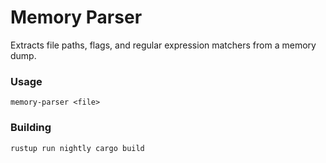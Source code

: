 # Memory Parser

Extracts file paths, flags, and regular expression matchers from a memory dump.

### Usage
```shell
memory-parser <file>
```

### Building
```shell
rustup run nightly cargo build
```